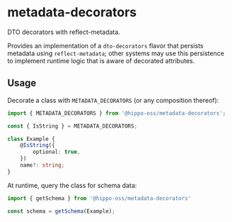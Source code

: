 # metadata-decorators

DTO decorators with reflect-metadata.

Provides an implementation of a `dto-decorators` flavor that persists metadata using `reflect-metadata`;
other systems may use this persistence to implement runtime logic that is aware of decorated attributes.


## Usage

Decorate a class with `METADATA_DECORATORS` (or any composition thereof):

```ts
import { METADATA_DECORATORS } from '@hippo-oss/metadata-decorators';

const { IsString } = METADATA_DECORATORS;

class Example {
    @IsString({
        optional: true,
    })
    name?: string;
}
```

At runtime, query the class for schema data:

```ts
import { getSchema } from '@hippo-oss/metadata-decorators'

const schema = getSchema(Example);
```
